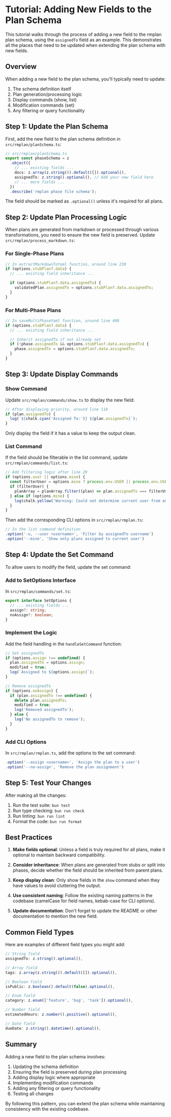# Tutorial: Adding New Fields to the Plan Schema

This tutorial walks through the process of adding a new field to the rmplan plan schema, using the `assignedTo` field as an example. This demonstrates all the places that need to be updated when extending the plan schema with new fields.

## Overview

When adding a new field to the plan schema, you'll typically need to update:

1. The schema definition itself
2. Plan generation/processing logic
3. Display commands (show, list)
4. Modification commands (set)
5. Any filtering or query functionality

## Step 1: Update the Plan Schema

First, add the new field to the plan schema definition in `src/rmplan/planSchema.ts`:

```typescript
// src/rmplan/planSchema.ts
export const phaseSchema = z
  .object({
    // ... existing fields ...
    docs: z.array(z.string()).default([]).optional(),
    assignedTo: z.string().optional(), // Add your new field here
    // ... more fields ...
  })
  .describe('rmplan phase file schema');
```

The field should be marked as `.optional()` unless it's required for all plans.

## Step 2: Update Plan Processing Logic

When plans are generated from markdown or processed through various transformations, you need to ensure the new field is preserved. Update `src/rmplan/process_markdown.ts`:

### For Single-Phase Plans

```typescript
// In extractMarkdownToYaml function, around line 230
if (options.stubPlan?.data) {
  // ... existing field inheritance ...

  if (options.stubPlan?.data.assignedTo) {
    validatedPlan.assignedTo = options.stubPlan?.data.assignedTo;
  }
}
```

### For Multi-Phase Plans

```typescript
// In saveMultiPhaseYaml function, around line 400
if (options.stubPlan?.data) {
  // ... existing field inheritance ...

  // Inherit assignedTo if not already set
  if (!phase.assignedTo && options.stubPlan?.data.assignedTo) {
    phase.assignedTo = options.stubPlan?.data.assignedTo;
  }
}
```

## Step 3: Update Display Commands

### Show Command

Update `src/rmplan/commands/show.ts` to display the new field:

```typescript
// After displaying priority, around line 118
if (plan.assignedTo) {
  log(`${chalk.cyan('Assigned To:')} ${plan.assignedTo}`);
}
```

Only display the field if it has a value to keep the output clean.

### List Command

If the field should be filterable in the list command, update `src/rmplan/commands/list.ts`:

```typescript
// Add filtering logic after line 29
if (options.user || options.mine) {
  const filterUser = options.mine ? process.env.USER || process.env.USERNAME : options.user;
  if (filterUser) {
    planArray = planArray.filter((plan) => plan.assignedTo === filterUser);
  } else if (options.mine) {
    log(chalk.yellow('Warning: Could not determine current user from environment'));
  }
}
```

Then add the corresponding CLI options in `src/rmplan/rmplan.ts`:

```typescript
// In the list command definition
.option('-u, --user <username>', 'Filter by assignedTo username')
.option('--mine', 'Show only plans assigned to current user')
```

## Step 4: Update the Set Command

To allow users to modify the field, update the set command:

### Add to SetOptions Interface

In `src/rmplan/commands/set.ts`:

```typescript
export interface SetOptions {
  // ... existing fields ...
  assign?: string;
  noAssign?: boolean;
}
```

### Implement the Logic

Add the field handling in the `handleSetCommand` function:

```typescript
// Set assignedTo
if (options.assign !== undefined) {
  plan.assignedTo = options.assign;
  modified = true;
  log(`Assigned to ${options.assign}`);
}

// Remove assignedTo
if (options.noAssign) {
  if (plan.assignedTo !== undefined) {
    delete plan.assignedTo;
    modified = true;
    log('Removed assignedTo');
  } else {
    log('No assignedTo to remove');
  }
}
```

### Add CLI Options

In `src/rmplan/rmplan.ts`, add the options to the set command:

```typescript
.option('--assign <username>', 'Assign the plan to a user')
.option('--no-assign', 'Remove the plan assignment')
```

## Step 5: Test Your Changes

After making all the changes:

1. Run the test suite: `bun test`
2. Run type checking: `bun run check`
3. Run linting: `bun run lint`
4. Format the code: `bun run format`

## Best Practices

1. **Make fields optional**: Unless a field is truly required for all plans, make it optional to maintain backward compatibility.

2. **Consider inheritance**: When plans are generated from stubs or split into phases, decide whether the field should be inherited from parent plans.

3. **Keep display clean**: Only show fields in the `show` command when they have values to avoid cluttering the output.

4. **Use consistent naming**: Follow the existing naming patterns in the codebase (camelCase for field names, kebab-case for CLI options).

5. **Update documentation**: Don't forget to update the README or other documentation to mention the new field.

## Common Field Types

Here are examples of different field types you might add:

```typescript
// String field
assignedTo: z.string().optional(),

// Array field
tags: z.array(z.string()).default([]).optional(),

// Boolean field
isPublic: z.boolean().default(false).optional(),

// Enum field
category: z.enum(['feature', 'bug', 'task']).optional(),

// Number field
estimatedHours: z.number().positive().optional(),

// Date field
dueDate: z.string().datetime().optional(),
```

## Summary

Adding a new field to the plan schema involves:

1. Updating the schema definition
2. Ensuring the field is preserved during plan processing
3. Adding display logic where appropriate
4. Implementing modification commands
5. Adding any filtering or query functionality
6. Testing all changes

By following this pattern, you can extend the plan schema while maintaining consistency with the existing codebase.
